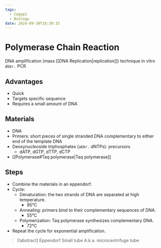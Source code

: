 ```yaml
---
tags:
  - Cegep1
  - Biology
date: 2024-09-30T18:39:33
---
```


# Polymerase Chain Reaction

DNA amplification (mass [[DNA Replication|replication]]) technique in vitro
`Abbr.` PCR

## Advantages

- Quick
- Targets specific sequence
- Requires a small amount of DNA

## Materials

- DNA
- Primers: short pieces of single stranded DNA complementary to either end of the template DNA
- Deoxynucleoside triphosphates (`abbr.` dNTPs): precursors
	- dATP, dGTP, dTTP, dCTP
- [[Polymerase#Taq polymerase|Taq polymerase]]

## Steps

- Combine the materials in an eppendorf.
- Cycle:
	- Denaturation: the two strands of DNA are separated at high temperature.
		- 95°C
	- Annealing: primers bind to their complementary sequences of DNA.
		- 55°C
	- Polymerization: Taq polymerase synthesizes complementary DNA.
		- 72°C
- Repeat the cycle for exponential amplification.

> [!abstract] Eppendorf
> Small tube
> A.k.a. microcentrifuge tube
